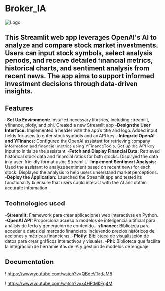# Broker_IA

![Logo](https://miro.medium.com/v2/resize:fit:1400/1*I_Bq-ZSLJnlPrw8SKdW3lA.gif)

## This Streamlit web app leverages OpenAI's AI to analyze and compare stock market investments. Users can input stock symbols, select analysis periods, and receive detailed financial metrics, historical charts, and sentiment analysis from recent news. The app aims to support informed investment decisions through data-driven insights.

## Features
-**Set Up Environment:** Installed necessary libraries, including streamlit, yfinance, plotly, and phi. Created a new Streamlit app
-**Design the User Interface:** Implemented a header with the app's title and logo. Added input fields for users to enter stock symbols and an API key.
-**Integrate OpenAI and YFinance:** Configured the OpenAI assistant for retrieving company information and financial metrics using YFinanceTools. Set up the API key input to initialize the assistant.
-**Fetch and Display Financial Data:** Retrieved historical stock data and financial ratios for both stocks. Displayed the data in a user-friendly format using Streamlit.
-**Implement Sentiment Analysis:** Used the assistant to analyze sentiment based on recent news for each stock. Displayed the analysis to help users understand market perceptions.
-**Deploy the Application:** Launched the Streamlit app and tested its functionality to ensure that users could interact with the AI and obtain accurate information.

## Technologies used

-**Streamlit:** Framework para crear aplicaciones web interactivas en Python.
-**OpenAI API:** Proporciona acceso a modelos de inteligencia artificial para análisis de texto y generación de contenido.
-**yfinance:** Biblioteca para acceder a datos del mercado financiero, incluyendo precios históricos de acciones y métricas financieras.
-**Plotly:** Biblioteca de visualización de datos para crear gráficos interactivos y visuales.
-**Phi:** Biblioteca que facilita la integración de herramientas de IA y gestión de modelos de lenguaje.

## **Documentation**
! https://www.youtube.com/watch?v=QBdeVTqdJM8

! https://www.youtube.com/watch?v=x4HFtMKEg4M
